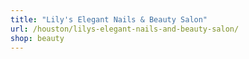 ```yaml
---
title: "Lily's Elegant Nails & Beauty Salon"
url: /houston/lilys-elegant-nails-and-beauty-salon/
shop: beauty
---
```

